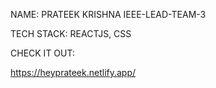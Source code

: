 NAME: PRATEEK KRISHNA
IEEE-LEAD-TEAM-3

TECH STACK: REACTJS, CSS

CHECK IT OUT:

https://heyprateek.netlify.app/
